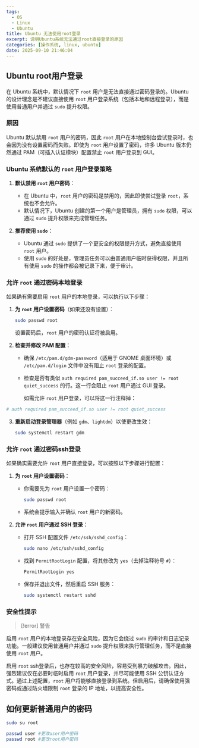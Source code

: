 ```yaml
---
tags:
  - OS
  - Linux
  - Ubuntu
title: Ubuntu 无法使用root登录
excerpt: 说明Ubuntu系统无法通过root直接登录的原因
categories: [操作系统, linux, ubuntu]
date: 2025-09-10 21:46:04
---
```

## Ubuntu root用户登录

在 Ubuntu 系统中，默认情况下 `root` 用户是无法直接通过密码登录的。Ubuntu 的设计理念是不建议直接使用 `root` 用户登录系统（包括本地和远程登录），而是使用普通用户并通过 `sudo` 提升权限。

### 原因

Ubuntu 默认禁用 `root` 用户的密码，因此 `root` 用户在本地控制台尝试登录时，也会因为没有设置密码而失败。即使为 `root` 用户设置了密码，许多 Ubuntu 版本仍然通过 PAM（可插入认证模块）配置禁止 `root` 用户登录到 GUI。

### Ubuntu 系统默认的 `root` 用户登录策略

1. **默认禁用 `root` 用户密码**：
   - 在 Ubuntu 中，`root` 用户的密码是禁用的，因此即使尝试登录 `root`，系统也不会允许。
   - 默认情况下，Ubuntu 创建的第一个用户是管理员，拥有 `sudo` 权限，可以通过 `sudo` 提升权限来完成管理任务。

2. **推荐使用 `sudo`**：
   - Ubuntu 通过 `sudo` 提供了一个更安全的权限提升方式，避免直接使用 `root` 用户。
   - 使用 `sudo` 的好处是，管理员任务可以由普通用户临时获得权限，并且所有使用 `sudo` 的操作都会被记录下来，便于审计。

### 允许 `root` 通过密码本地登录

如果确有需要启用 `root` 用户的本地登录，可以执行以下步骤：

1. **为 `root` 用户设置密码**（如果还没有设置）：
   ```bash
   sudo passwd root
   ```
   设置密码后，`root` 用户的密码认证将被启用。

2. **检查并修改 PAM 配置**：
   - 确保 `/etc/pam.d/gdm-password`（适用于 GNOME 桌面环境）或 `/etc/pam.d/login` 文件中没有阻止 `root` 登录的配置。
   - 检查是否有类似 `auth required pam_succeed_if.so user != root quiet_success` 的行。这一行会阻止 `root` 用户通过 GUI 登录。

	 如需允许 `root` 用户登录，可以将这一行注释掉：
```bash
# auth required pam_succeed_if.so user != root quiet_success
```

3. **重新启动登录管理器**（例如 `gdm`、`lightdm`）以使更改生效：
   ```bash
   sudo systemctl restart gdm
   ```

### 允许 `root` 通过密码ssh登录

如果确实需要允许 `root` 用户直接登录，可以按照以下步骤进行配置：

1. **为 `root` 用户设置密码**：
   - 你需要先为 `root` 用户设置一个密码：
     ```bash
     sudo passwd root
     ```
   - 系统会提示输入并确认 `root` 用户的新密码。

2. **允许 `root` 用户通过 SSH 登录**：
   - 打开 SSH 配置文件 `/etc/ssh/sshd_config`：
     ```bash
     sudo nano /etc/ssh/sshd_config
     ```
   - 找到 `PermitRootLogin` 配置，将其修改为 `yes`（去掉注释符号 `#`）：
     ```bash
     PermitRootLogin yes
     ```
   - 保存并退出文件，然后重启 SSH 服务：
     ```bash
     sudo systemctl restart sshd
     ```

### 安全性提示


>[!error] 警告
>
启用 `root` 用户的本地登录存在安全风险，因为它会绕过 `sudo` 的审计和日志记录功能。一般建议使用普通用户并通过 `sudo` 提升权限来执行管理任务，而不是直接使用 `root` 用户。
>
启用 `root` ssh登录后，也存在较高的安全风险，容易受到暴力破解攻击。因此，强烈建议仅在必要时临时启用 `root` 用户登录，并尽可能使用 SSH 公钥认证方式。通过上述配置，`root` 用户将能够直接登录到系统。但启用后，请确保使用强密码或通过防火墙限制 `root` 登录的 IP 地址，以提高安全性。

## 如何更新普通用户的密码

```bash
sudo su root

passwd user #更改user用户密码
passwd root #更改root用户密码
```